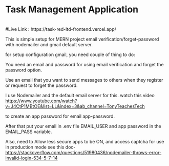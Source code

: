 <h1>Task Management Application</h1>   <br>
#Live Link : https://task-red-ltd-frontend.vercel.app/   <br>

This is simple setup for MERN project email verification/forget-password with nodemailer and gmail default server.

for setup configuration gmail, you need couple of thing to do:

You need an email and password for using email verification and forget the password option.

Use an email that you want to send messages to others when they register or request to forget the password.

I use Nodemailer and the default email server for this. watch this video https://www.youtube.com/watch?v=J4CtP1MBtOE&list=LL&index=3&ab_channel=TonyTeachesTech

to create an app password for email app-password.

After that put your email in .env file EMAIL_USER and app password in the EMAIL_PASS variable.

Also, need to Allow less secure apps to be ON, and access captcha for use in production mode see this doc- https://stackoverflow.com/questions/51980436/nodemailer-throws-error-invalid-login-534-5-7-14
